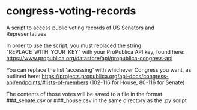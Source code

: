 # congress-voting-records
A script to access public voting records of US Senators and Representatives

In order to use the script, you must replaced the string "REPLACE_WITH_YOUR_KEY" with your ProPublica API key, found here: https://www.propublica.org/datastore/api/propublica-congress-api

You can replace the list 'accessing' with whichever Congress you want, as outlined here: https://projects.propublica.org/api-docs/congress-api/endpoints/#lists-of-members
(102-116 for House, 80-116 for Senate)

The contents of those votes will be saved to a file in the format ###\_senate.csv or ###\_house.csv in the same directory as the .py script

